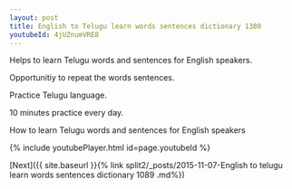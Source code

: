 ```yaml
---
layout: post
title: English to Telugu learn words sentences dictionary 1380 
youtubeId: 4jUZnumVRE8
---
```

 
 
Helps to learn Telugu words and sentences for English speakers.

Opportunitiy to repeat the words sentences. 

Practice Telugu language. 
 
10 minutes practice every day. 
 
How to learn Telugu words and sentences for English speakers 
 
{% include youtubePlayer.html id=page.youtubeId %}
 
 
[Next]({{ site.baseurl }}{% link  split2/_posts/2015-11-07-English to telugu learn words sentences dictionary 1089 .md%})
 
